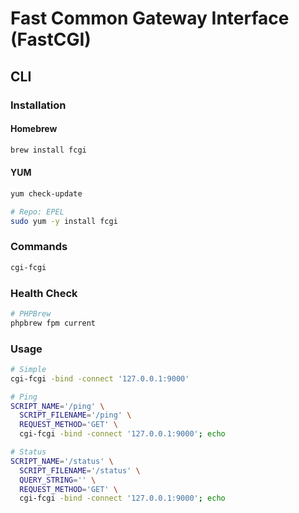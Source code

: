 # Fast Common Gateway Interface (FastCGI)

## CLI

### Installation

#### Homebrew

```sh
brew install fcgi
```

#### YUM

```sh
yum check-update

# Repo: EPEL
sudo yum -y install fcgi
```

### Commands

```sh
cgi-fcgi
```

### Health Check

```sh
# PHPBrew
phpbrew fpm current
```

### Usage

```sh
# Simple
cgi-fcgi -bind -connect '127.0.0.1:9000'

# Ping
SCRIPT_NAME='/ping' \
  SCRIPT_FILENAME='/ping' \
  REQUEST_METHOD='GET' \
  cgi-fcgi -bind -connect '127.0.0.1:9000'; echo

# Status
SCRIPT_NAME='/status' \
  SCRIPT_FILENAME='/status' \
  QUERY_STRING='' \
  REQUEST_METHOD='GET' \
  cgi-fcgi -bind -connect '127.0.0.1:9000'; echo
```

<!-- #### Application

```sh
SCRIPT_NAME=/index.php \
  SCRIPT_FILENAME=/index.php \
  QUERY_STRING= \
  DOCUMENT_ROOT=/var/www/html \
  REQUEST_METHOD=GET \
  cgi-fcgi -bind -connect 127.0.0.1:9000
``` -->
